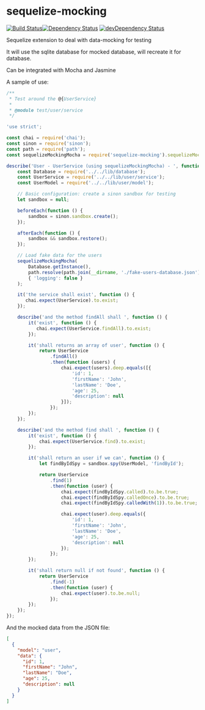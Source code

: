 # sequelize-mocking

[![Build Status](https://travis-ci.org/rochejul/sequelize-mocking.svg?branch=master)](https://travis-ci.org/rochejul/sequelize-mocking)[![Dependency Status](https://david-dm.org/rochejul/sequelize-mocking.svg)](https://david-dm.org/rochejul/sequelize-mocking)
[![devDependency Status](https://david-dm.org/rochejul/sequelize-mocking/dev-status.svg)](https://david-dm.org/rochejul/sequelize-mocking#info=devDependencies)


Sequelize extension to deal with data-mocking for testing

It will use the sqlite database for mocked database, will recreate it for database.

Can be integrated with Mocha and Jasmine

A sample of use:

````js
/**
 * Test around the @{UserService}
 *
 * @module test/user/service
 */

'use strict';

const chai = require('chai');
const sinon = require('sinon');
const path = require('path');
const sequelizeMockingMocha = require('sequelize-mocking').sequelizeMockingMocha;

describe('User - UserService (using sequelizeMockingMocha) - ', function () {
    const Database = require('../../lib/database');
    const UserService = require('../../lib/user/service');
    const UserModel = require('../../lib/user/model');

    // Basic configuration: create a sinon sandbox for testing
    let sandbox = null;

    beforeEach(function () {
        sandbox = sinon.sandbox.create();
    });

    afterEach(function () {
        sandbox && sandbox.restore();
    });

    // Load fake data for the users
    sequelizeMockingMocha(
        Database.getInstance(),
        path.resolve(path.join(__dirname, './fake-users-database.json')),
        { 'logging': false }
    );

    it('the service shall exist', function () {
       chai.expect(UserService).to.exist;
    });

    describe('and the method findAll shall ', function () {
        it('exist', function () {
           chai.expect(UserService.findAll).to.exist;
        });

        it('shall returns an array of user', function () {
            return UserService
                .findAll()
                .then(function (users) {
                    chai.expect(users).deep.equals([{
                        'id': 1,
                        'firstName': 'John',
                        'lastName': 'Doe',
                        'age': 25,
                        'description': null
                    }]);
                });
        });
    });

    describe('and the method find shall ', function () {
        it('exist', function () {
            chai.expect(UserService.find).to.exist;
        });

        it('shall return an user if we can', function () {
            let findByIdSpy = sandbox.spy(UserModel, 'findById');

            return UserService
                .find(1)
                .then(function (user) {
                    chai.expect(findByIdSpy.called).to.be.true;
                    chai.expect(findByIdSpy.calledOnce).to.be.true;
                    chai.expect(findByIdSpy.calledWith(1)).to.be.true;

                    chai.expect(user).deep.equals({
                        'id': 1,
                        'firstName': 'John',
                        'lastName': 'Doe',
                        'age': 25,
                        'description': null
                    });
                });
        });

        it('shall return null if not found', function () {
            return UserService
                .find(-1)
                .then(function (user) {
                    chai.expect(user).to.be.null;
                });
        });
    });
});
````

And the mocked data from the JSON file:

````JSON
[
  {
    "model": "user",
    "data": {
      "id": 1,
      "firstName": "John",
      "lastName": "Doe",
      "age": 25,
      "description": null
    }
  }
]
````

